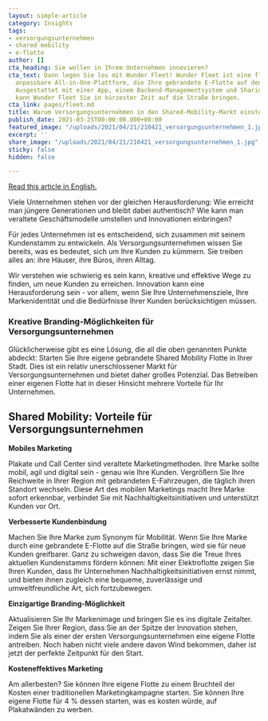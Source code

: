 ```yaml
---
layout: simple-article
category: Insights
tags:
- versorgungsunternehmen
- shared mobility
- e-flotte
author: []
cta_heading: Sie wollen in Ihrem Unternehmen innovieren?
cta_text: Dann legen Sie los mit Wunder Fleet! Wunder Fleet ist eine flexible und
  anpassbare All-in-One-Plattform, die Ihre gebrandete E-Flotte auf den Weg bringt.
  Ausgestattet mit einer App, einem Backend-Managementsystem und Sharing-fähigen Fahrzeugen,
  kann Wunder Fleet Sie in kürzester Zeit auf die Straße bringen.
cta_link: pages/fleet.md
title: Warum Versorgungsunternehmen in den Shared-Mobility-Markt einsteigen sollten
publish_date: 2021-03-25T00:00:00.000+00:00
featured_image: "/uploads/2021/04/21/210421_versorgungsunternehmen_1.jpg"
excerpt: ''
share_image: "/uploads/2021/04/21/210421_versorgungsunternehmen_1.jpg"
sticky: false
hidden: false

---
```

[Read this article in English.](https://www.wundermobility.com/blog/why-utility-providers-should-get-in-on-the-shared-mobility-game.html)

Viele Unternehmen stehen vor der gleichen Herausforderung: Wie erreicht man jüngere Generationen und bleibt dabei authentisch? Wie kann man veraltete Geschäftsmodelle umstellen und Innovationen einbringen?

Für jedes Unternehmen ist es entscheidend, sich zusammen mit seinem Kundenstamm zu entwickeln. Als Versorgungsunternehmen wissen Sie bereits, was es bedeutet, sich um Ihre Kunden zu kümmern. Sie treiben alles an: ihre Häuser, ihre Büros, ihren Alltag.

Wir verstehen wie schwierig es sein kann, kreative und effektive Wege zu finden, um neue Kunden zu erreichen. Innovation kann eine Herausforderung sein - vor allem, wenn Sie Ihre Unternehmensziele, Ihre Markenidentität und die Bedürfnisse Ihrer Kunden berücksichtigen müssen.

### Kreative Branding-Möglichkeiten für Versorgungsunternehmen

Glücklicherweise gibt es eine Lösung, die all die oben genannten Punkte abdeckt: Starten Sie Ihre eigene gebrandete Shared Mobility Flotte in Ihrer Stadt. Dies ist ein relativ unerschlossener Markt für Versorgungsunternehmen und bietet daher großes Potenzial. Das Betreiben einer eigenen Flotte hat in dieser Hinsicht mehrere Vorteile für Ihr Unternehmen.

## Shared Mobility: Vorteile für Versorgungsunternehmen

**Mobiles Marketing**

Plakate und Call Center sind veraltete Marketingmethoden. Ihre Marke sollte mobil, agil und digital sein - genau wie Ihre Kunden. Vergrößern Sie Ihre Reichweite in Ihrer Region mit gebrandeten E-Fahrzeugen, die täglich ihren Standort wechseln. Diese Art des mobilen Marketings macht Ihre Marke sofort erkennbar, verbindet Sie mit Nachhaltigkeitsinitiativen und unterstützt Kunden vor Ort.

**Verbesserte Kundenbindung**

Machen Sie Ihre Marke zum Synonym für Mobilität. Wenn Sie Ihre Marke durch eine gebrandete E-Flotte auf die Straße bringen, wird sie für neue Kunden greifbarer. Ganz zu schweigen davon, dass Sie die Treue Ihres aktuellen Kundenstamms fördern können: Mit einer Elektroflotte zeigen Sie Ihren Kunden, dass Ihr Unternehmen Nachhaltigkeitsinitiativen ernst nimmt, und bieten ihnen zugleich eine bequeme, zuverlässige und umweltfreundliche Art, sich fortzubewegen.

**Einzigartige Branding-Möglichkeit**

Aktualisieren Sie Ihr Markenimage und bringen Sie es ins digitale Zeitalter. Zeigen Sie Ihrer Region, dass Sie an der Spitze der Innovation stehen, indem Sie als einer der ersten Versorgungsunternehmen eine eigene Flotte antreiben. Noch haben nicht viele andere davon Wind bekommen, daher ist jetzt der perfekte Zeitpunkt für den Start.

**Kosteneffektives Marketing**

Am allerbesten? Sie können Ihre eigene Flotte zu einem Bruchteil der Kosten einer traditionellen Marketingkampagne starten. Sie können Ihre eigene Flotte für 4 % dessen starten, was es kosten würde, auf Plakatwänden zu werben.